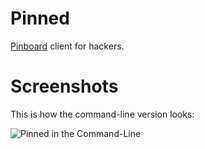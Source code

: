 # Pinned

[Pinboard](http://pinboard.in/) client for hackers.


# Screenshots

This is how the command-line version looks:

![Pinned in the Command-Line](http://f.cl.ly/items/0t3C3P3u412u1k3B0y1w/Screen%20Shot%202013-01-26%20at%2012.55.22%20PM.png)
